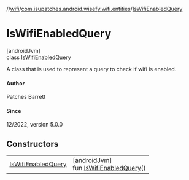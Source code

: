 //[wifi](../../../index.md)/[com.isupatches.android.wisefy.wifi.entities](../index.md)/[IsWifiEnabledQuery](index.md)

# IsWifiEnabledQuery

[androidJvm]\
class [IsWifiEnabledQuery](index.md)

A class that is used to represent a query to check if wifi is enabled.

#### Author

Patches Barrett

#### Since

12/2022, version 5.0.0

## Constructors

| | |
|---|---|
| [IsWifiEnabledQuery](-is-wifi-enabled-query.md) | [androidJvm]<br>fun [IsWifiEnabledQuery](-is-wifi-enabled-query.md)() |
